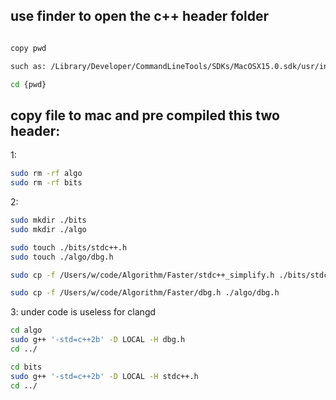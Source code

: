 
## use finder to open the c++ header folder

```sh

copy pwd

such as: /Library/Developer/CommandLineTools/SDKs/MacOSX15.0.sdk/usr/include/c++/v1/

cd {pwd}
```


## copy file to mac and pre compiled this two header:


1:

```sh
sudo rm -rf algo
sudo rm -rf bits
```


2:

```sh
sudo mkdir ./bits
sudo mkdir ./algo

sudo touch ./bits/stdc++.h
sudo touch ./algo/dbg.h

sudo cp -f /Users/w/code/Algorithm/Faster/stdc++_simplify.h ./bits/stdc++.h

sudo cp -f /Users/w/code/Algorithm/Faster/dbg.h ./algo/dbg.h
```

3: under code is useless for clangd

```sh
cd algo
sudo g++ '-std=c++2b' -D LOCAL -H dbg.h
cd ../
```



```sh
cd bits
sudo g++ '-std=c++2b' -D LOCAL -H stdc++.h
cd ../
```